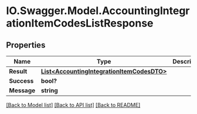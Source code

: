 # IO.Swagger.Model.AccountingIntegrationItemCodesListResponse
## Properties

Name | Type | Description | Notes
------------ | ------------- | ------------- | -------------
**Result** | [**List&lt;AccountingIntegrationItemCodesDTO&gt;**](AccountingIntegrationItemCodesDTO.md) |  | [optional] 
**Success** | **bool?** |  | [optional] 
**Message** | **string** |  | [optional] 

[[Back to Model list]](../README.md#documentation-for-models) [[Back to API list]](../README.md#documentation-for-api-endpoints) [[Back to README]](../README.md)

